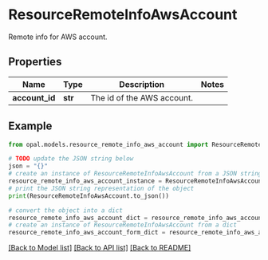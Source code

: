 # ResourceRemoteInfoAwsAccount

Remote info for AWS account.

## Properties

Name | Type | Description | Notes
------------ | ------------- | ------------- | -------------
**account_id** | **str** | The id of the AWS account. | 

## Example

```python
from opal.models.resource_remote_info_aws_account import ResourceRemoteInfoAwsAccount

# TODO update the JSON string below
json = "{}"
# create an instance of ResourceRemoteInfoAwsAccount from a JSON string
resource_remote_info_aws_account_instance = ResourceRemoteInfoAwsAccount.from_json(json)
# print the JSON string representation of the object
print(ResourceRemoteInfoAwsAccount.to_json())

# convert the object into a dict
resource_remote_info_aws_account_dict = resource_remote_info_aws_account_instance.to_dict()
# create an instance of ResourceRemoteInfoAwsAccount from a dict
resource_remote_info_aws_account_form_dict = resource_remote_info_aws_account.from_dict(resource_remote_info_aws_account_dict)
```
[[Back to Model list]](../README.md#documentation-for-models) [[Back to API list]](../README.md#documentation-for-api-endpoints) [[Back to README]](../README.md)


